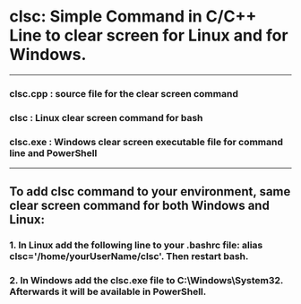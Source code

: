 # clsc: Simple Command in C/C++ Line to clear screen for Linux and for Windows.
-------------------------------------------------------------------------
### clsc.cpp : source file for the clear screen command
### clsc     : Linux clear screen command for bash
### clsc.exe : Windows clear screen executable file for command line and PowerShell
-------------------------------------------------------------------------
## To add clsc command to your environment, same clear screen command for both Windows and Linux:
### 1. In Linux add the following line to your .bashrc file: alias clsc='/home/yourUserName/clsc'. Then restart bash.
### 2. In Windows add the clsc.exe file to C:\Windows\System32\. Afterwards it will be available in PowerShell.
